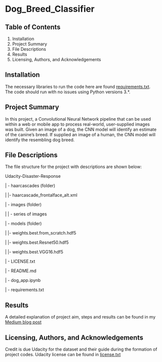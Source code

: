 # Dog_Breed_Classifier

## Table of Contents
1. Installation
2. Project Summary
3. File Descriptions
4. Results
5. Licensing, Authors, and Acknowledgements

## Installation
The necessary libraries to run the code here are found <a href='https://github.com/al-dayviid21/Dog_Breed_Classifier/blob/main/requirements.txt'>requirements.txt</a>. The code should run with no issues using Python versions 3.*.

## Project Summary
In this project, a Convolutional Neural Network pipeline that can be used within a web or mobile app to process real-world, user-supplied images was built.  Given an image of a dog, the CNN model will identify an estimate of the canine’s breed.  If supplied an image of a human, the CNN model will identify the resembling dog breed.  
## File Descriptions
The file structure for the project with descriptions are shown below:

Udacity-Disaster-Response

| - haarcascades (folder)

| |- haarcascade_frontalface_alt.xml

| - images (folder)

| | - series of images 

| - models (folder)

| |- weights.best.from_scratch.hdf5

| |- weights.best.Resnet50.hdf5

| |- weights.best.VGG16.hdf5

| - LICENSE.txt

| - README.md

| - dog_app.ipynb 

| - requirements.txt 



## Results
A detailed explanation of project aim, steps and results can be found in my <a href='https://medium.com/@davidalabintei97/create-a-dog-breed-classifier-you-can-proud-of-2d1d4cf97517'>Medium blog post</a> 

## Licensing, Authors, and Acknowledgements
Credit is due Udacity for the dataset and their guide during the formation of project codes. Udacity license can be found in <a href='https://github.com/al-dayviid21/Dog_Breed_Classifier/blob/main/license.txt'>license.txt</a>
